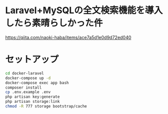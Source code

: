 # Laravel+MySQLの全文検索機能を導入したら素晴らしかった件

https://qiita.com/naoki-haba/items/ace7a5d1e0d9d72ed040

# セットアップ

```bash
cd docker-laravel
docker-compose up -d
docker-compose exec app bash
composer install
cp .env.example .env
php artisan key:generate
php artisan storage:link
chmod -R 777 storage bootstrap/cache
```
